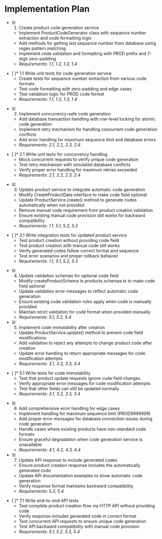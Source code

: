 # Implementation Plan

- [x] 1. Create product code generation service
  - Implement ProductCodeGenerator class with sequence number extraction and code formatting logic
  - Add methods for getting last sequence number from database using regex pattern matching
  - Implement code validation and formatting with PROD prefix and 7-digit zero-padding
  - _Requirements: 1.1, 1.2, 1.3, 1.4_

- [ ]* 1.1 Write unit tests for code generation service
  - Create tests for sequence number extraction from various code formats
  - Test code formatting with zero-padding and edge cases
  - Test validation logic for PROD code format
  - _Requirements: 1.1, 1.2, 1.3, 1.4_

- [x] 2. Implement concurrency-safe code generation
  - Add database transaction handling with row-level locking for atomic code generation
  - Implement retry mechanism for handling concurrent code generation conflicts
  - Add error handling for maximum sequence limit and database errors
  - _Requirements: 2.1, 2.2, 2.3, 2.4_

- [ ]* 2.1 Write unit tests for concurrency handling
  - Mock concurrent requests to verify unique code generation
  - Test retry mechanism with simulated database conflicts
  - Verify proper error handling for maximum retries exceeded
  - _Requirements: 2.1, 2.2, 2.3, 2.4_

- [x] 3. Update product service to integrate automatic code generation
  - Modify CreateProductData interface to make code field optional
  - Update ProductService.create() method to generate codes automatically when not provided
  - Remove manual code requirement from product creation validation
  - Ensure existing manual code provision still works for backward compatibility
  - _Requirements: 1.1, 5.1, 5.2, 5.3_

- [ ]* 3.1 Write integration tests for updated product service
  - Test product creation without providing code field
  - Test product creation with manual code still works
  - Verify generated codes follow correct format and sequence
  - Test error scenarios and proper rollback behavior
  - _Requirements: 1.1, 5.1, 5.2, 5.3_

- [x] 4. Update validation schemas for optional code field
  - Modify createProductSchema in products.schemas.ts to make code field optional
  - Update validation error messages to reflect automatic code generation
  - Ensure existing code validation rules apply when code is manually provided
  - Maintain strict validation for code format when provided manually
  - _Requirements: 5.1, 5.2, 5.4_

- [x] 5. Implement code immutability after creation
  - Update ProductService.update() method to prevent code field modifications
  - Add validation to reject any attempts to change product code after creation
  - Update error handling to return appropriate messages for code modification attempts
  - _Requirements: 3.1, 3.2, 3.3, 3.4_

- [ ]* 5.1 Write tests for code immutability
  - Test that product update requests ignore code field changes
  - Verify appropriate error messages for code modification attempts
  - Test that other fields can still be updated normally
  - _Requirements: 3.1, 3.2, 3.3, 3.4_

- [x] 6. Add comprehensive error handling for edge cases
  - Implement handling for maximum sequence limit (PROD9999999)
  - Add proper error messages for database connection issues during code generation
  - Handle cases where existing products have non-standard code formats
  - Ensure graceful degradation when code generation service is unavailable
  - _Requirements: 4.1, 4.2, 4.3, 4.4_

- [x] 7. Update API response to include generated codes
  - Ensure product creation response includes the automatically generated code
  - Update API documentation examples to show automatic code generation
  - Verify response format maintains backward compatibility
  - _Requirements: 5.3, 5.4_

- [ ]* 7.1 Write end-to-end API tests
  - Test complete product creation flow via HTTP API without providing code
  - Verify response includes generated code in correct format
  - Test concurrent API requests to ensure unique code generation
  - Test API backward compatibility with manual code provision
  - _Requirements: 5.1, 5.2, 5.3, 5.4_